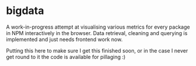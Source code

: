 # bigdata #

A work-in-progress attempt at visualising various metrics for every package in
NPM interactively in the browser. Data retrieval, cleaning and querying is
implemented and just needs frontend work now.

Putting this here to make sure I get this finished soon, or in the case I
never get round to it the code is available for pillaging :)
